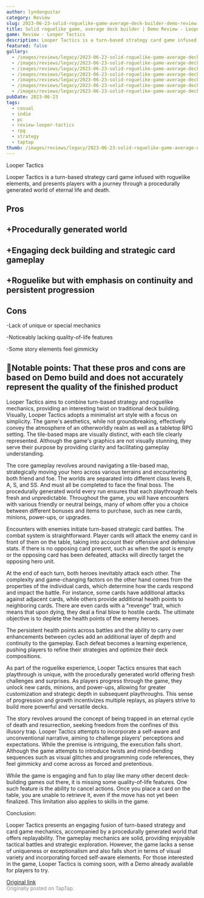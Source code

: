 ```yaml
---
author: lyndonguitar
category: Review
slug: 2023-06-23-solid-roguelike-game-average-deck-builder-demo-review-looper-tactics
title: Solid roguelike game, average deck builder | Demo Review - Looper Tactics
game: Review - Looper Tactics
description: Looper Tactics is a turn-based strategy card game infused with roguelike elements, and presents players with a journey through a procedurally generated world of eternal life and death.
featured: false
gallery:
  - /images/reviews/legacy/2023-06-23-solid-roguelike-game-average-deck-builder--demo-review---looper-tactics-0.avif
  - /images/reviews/legacy/2023-06-23-solid-roguelike-game-average-deck-builder--demo-review---looper-tactics-1.avif
  - /images/reviews/legacy/2023-06-23-solid-roguelike-game-average-deck-builder--demo-review---looper-tactics-2.avif
  - /images/reviews/legacy/2023-06-23-solid-roguelike-game-average-deck-builder--demo-review---looper-tactics-3.avif
  - /images/reviews/legacy/2023-06-23-solid-roguelike-game-average-deck-builder--demo-review---looper-tactics-4.avif
  - /images/reviews/legacy/2023-06-23-solid-roguelike-game-average-deck-builder--demo-review---looper-tactics-5.avif
  - /images/reviews/legacy/2023-06-23-solid-roguelike-game-average-deck-builder--demo-review---looper-tactics-6.avif
pubDate: 2023-06-23
tags:
  - casual
  - indie
  - pc
  - review-looper-tactics
  - rpg
  - strategy
  - taptap
thumb: /images/reviews/legacy/2023-06-23-solid-roguelike-game-average-deck-builder--demo-review---looper-tactics-0.avif
---
```


Looper Tactics

Looper Tactics is a turn-based strategy card game infused with roguelike elements, and presents players with a journey through a procedurally generated world of eternal life and death.




## Pros



## +Procedurally generated world


## +Engaging deck building and strategic card gameplay


## +Roguelike but with emphasis on continuity and persistent progression




## Cons


-Lack of unique or special mechanics

-Noticeably lacking quality-of-life features

-Some story elements feel gimmicky


## 📝Notable points: That these pros and cons are based on Demo build and does not accurately represent the quality of the finished product

Looper Tactics aims to combine turn-based strategy and roguelike mechanics, providing an interesting twist on traditional deck building. Visually, Looper Tactics adopts a minimalist art style with a focus on simplicity. The game's aesthetics, while not groundbreaking, effectively convey the atmosphere of an otherworldly realm as well as a tabletop RPG setting. The tile-based maps are visually distinct, with each tile clearly represented. Although the game's graphics are not visually stunning, they serve their purpose by providing clarity and facilitating gameplay understanding.

The core gameplay revolves around navigating a tile-based map, strategically moving your hero across various terrains and encountering both friend and foe. The worlds are separated into different class levels B, A, S, and SS. And must all be completed to face the final boss. The procedurally generated world every run ensures that each playthrough feels fresh and unpredictable. Throughout the game, you will have encounters with various friendly or neutral beings, many of whom offer you a choice between different bonuses and items to purchase, such as new cards, minions, power-ups, or upgrades.

Encounters with enemies initiate turn-based strategic card battles. The combat system is straightforward. Player cards will attack the enemy card in front of them on the table, taking into account their offensive and defensive stats. If there is no opposing card present, such as when the spot is empty or the opposing card has been defeated, attacks will directly target the opposing hero unit.

At the end of each turn, both heroes inevitably attack each other. The complexity and game-changing factors on the other hand comes from the properties of the individual cards, which determine how the cards respond and impact the battle. For instance, some cards have additional attacks against adjacent cards, while others provide additional health points to neighboring cards. There are even cards with a "revenge" trait, which means that upon dying, they deal a final blow to hostile cards. The ultimate objective is to deplete the health points of the enemy heroes.

The persistent health points across battles and the ability to carry over enhancements between cycles add an additional layer of depth and continuity to the gameplay. Each defeat becomes a learning experience, pushing players to refine their strategies and optimize their deck compositions.

As part of the roguelike experience, Looper Tactics ensures that each playthrough is unique, with the procedurally generated world offering fresh challenges and surprises. As players progress through the game, they unlock new cards, minions, and power-ups, allowing for greater customization and strategic depth in subsequent playthroughs. This sense of progression and growth incentivizes multiple replays, as players strive to build more powerful and versatile decks.

The story revolves around the concept of being trapped in an eternal cycle of death and resurrection, seeking freedom from the confines of this illusory trap. Looper Tactics attempts to incorporate a self-aware and unconventional narrative, aiming to challenge players' perceptions and expectations. While the premise is intriguing, the execution falls short. Although the game attempts to introduce twists and mind-bending sequences such as visual glitches and programming code references, they feel gimmicky and come across as forced and pretentious.

While the game is engaging and fun to play like many other decent deck-building games out there, it is missing some quality-of-life features. One such feature is the ability to cancel actions. Once you place a card on the table, you are unable to retrieve it, even if the move has not yet been finalized. This limitation also applies to skills in the game.

Conclusion:

Looper Tactics presents an engaging fusion of turn-based strategy and card game mechanics, accompanied by a procedurally generated world that offers replayability. The gameplay mechanics are solid, providing enjoyable tactical battles and strategic exploration. However, the game lacks a sense of uniqueness or exceptionalism and also falls short in terms of visual variety and incorporating forced self-aware elements. For those interested in the game, Looper Tactics is coming soon, with a Demo already available for players to try.

[Original link](https://www.taptap.io/post/5878272)<br><span style="font-size: 0.95em; color: #888;">Originally posted on TapTap.</span>